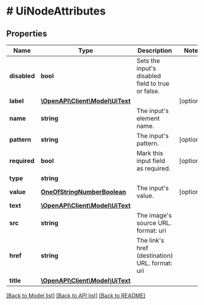 # # UiNodeAttributes

## Properties

Name | Type | Description | Notes
------------ | ------------- | ------------- | -------------
**disabled** | **bool** | Sets the input&#39;s disabled field to true or false. |
**label** | [**\OpenAPI\Client\Model\UiText**](UiText.md) |  | [optional]
**name** | **string** | The input&#39;s element name. |
**pattern** | **string** | The input&#39;s pattern. | [optional]
**required** | **bool** | Mark this input field as required. | [optional]
**type** | **string** |  |
**value** | [**OneOfStringNumberBoolean**](OneOfStringNumberBoolean.md) | The input&#39;s value. | [optional]
**text** | [**\OpenAPI\Client\Model\UiText**](UiText.md) |  |
**src** | **string** | The image&#39;s source URL.  format: uri |
**href** | **string** | The link&#39;s href (destination) URL.  format: uri |
**title** | [**\OpenAPI\Client\Model\UiText**](UiText.md) |  |

[[Back to Model list]](../../README.md#models) [[Back to API list]](../../README.md#endpoints) [[Back to README]](../../README.md)
